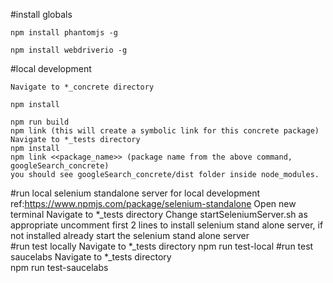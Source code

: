 
#install globals

    npm install phantomjs -g
    
    npm install webdriverio -g
    
#local development

    Navigate to *_concrete directory 
    
    npm install
    
    npm run build
    npm link (this will create a symbolic link for this concrete package)
    Navigate to *_tests directory
    npm install 
    npm link <<package_name>> (package name from the above command, googleSearch_concrete)
    you should see googleSearch_concrete/dist folder inside node_modules.
#run local selenium standalone server for local development 
    ref:https://www.npmjs.com/package/selenium-standalone
    Open new terminal
    Navigate to *_tests directory
    Change startSeleniumServer.sh as appropriate
        uncomment first 2 lines to install selenium stand alone server, if not installed already
        start the selenium stand alone server     
#run test locally
    Navigate to *_tests directory 
	npm run test-local 
#run test saucelabs
    Navigate to *_tests directory  
    npm run test-saucelabs   
